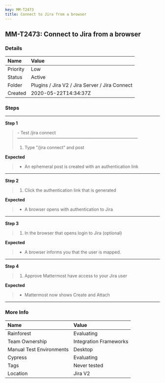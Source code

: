 ```yaml
---
key: MM-T2473
title: Connect to Jira from a browser
---
```


## MM-T2473: Connect to Jira from a browser

### Details

| Name     | Value                                          |
| :------- | :--------------------------------------------- |
| Priority | Low                                            |
| Status   | Active                                         |
| Folder   | Plugins / Jira V2 / Jira Server / Jira Connect |
| Created  | 2020-05-22T14:34:37Z                           |

### Steps

<hr/>

**Step 1**

> <article>- Test /jira connect<br>————————————————————————————<ol><li>Type "/jira connect" and post</li></ol></article>

**Expected**

> <article><ul><li>An ephemeral post is created with an authentication link</li></ul></article>

<hr/>

**Step 2**

> <article><ol><li>Click the authentication link that is generated</li></ol></article>

**Expected**

> <article><ul><li>A browser opens with authentication to Jira</li></ul></article>

<hr/>

**Step 3**

> <article><ol><li>In the browser that opens login to Jira (optional)</li></ol></article>

**Expected**

> <article><ul><li>A browser informs you that the user is mapped.</li></ul></article>

<hr/>

**Step 4**

> <article><ol><li>Approve Mattermost have access to your Jira user</li></ol></article>

**Expected**

> <article><ul><li>Mattermost now shows Create and Attach</li></ul></article>

<hr/>

### More Info

| Name                     | Value                  |
| :----------------------- | :--------------------- |
| Rainforest               | Evaluating             |
| Team Ownership           | Integration Frameworks |
| Manual Test Environments | Desktop                |
| Cypress                  | Evaluating             |
| Tags                     | Never tested           |
| Location                 | Jira V2                |
